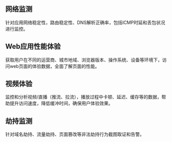 ## 网络监测

针对应用网络稳定性，路由稳定性、DNS解析正确率，包括ICMP时延和丢包状况进行监控。

## Web应用性能体验

获取用户在不同的运营商、城市地域、浏览器版本、操作系统、设备等环境下，访问web页面的体验数据，全面了解页面的性能。

## 视频体验

监控和分析视频/直播（推流、拉流），播放过程中卡顿、延迟、缓存等的数据，帮助提升访问速度，降低缓冲时间，确保用户体验效果。

## 劫持监测

针对域名劫持、流量劫持、页面篡改等非法劫持行为截图取证和告警。

